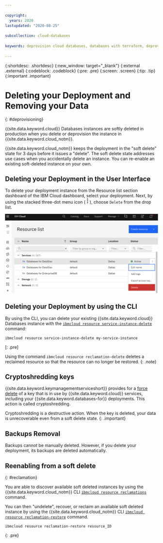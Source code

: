 ```yaml
---

copyright:
  years: 2020
lastupdated: "2020-08-25"

subcollection: cloud-databases

keywords: deprovision cloud databases, databases with terraform, deprovisioning parameters, delete

---
```


{:shortdesc: .shortdesc}
{:new_window: target="_blank"}
{:external .external}
{:codeblock: .codeblock}
{:pre: .pre}
{:screen: .screen}
{:tip: .tip}
{:important .important}


# Deleting your Deployment and Removing your Data
{: #deprovisioning}

{{site.data.keyword.cloud}} Databases instances are softly deleted in production when you delete or deprovision the instance in {{site.data.keyword.cloud_notm}}. 

{{site.data.keyword.cloud_notm}} keeps the deployment in the "soft delete" state for 3 days before it issues a "delete". The soft delete state addresses use cases when you accidentally delete an instance. You can re-enable an existing soft-deleted instance on your own.

## Deleting your Deployment in the User Interface 
To delete your deployment instance from the Resource list section dashboard of the IBM Cloud dashboard, select your deployment. Next, by using the stacked three-dot menu icon ( ![Stacked three dots icon](images/stacked-three-dots.png) ), choose `Delete` from the drop list. 

![List of service instances on the Resource List](images/softdelete-ui-instance.png)

## Deleting your Deployment by using the CLI
By using the CLI, you can delete your existing {{site.data.keyword.cloud}} Databases instance with the [`ibmcloud resource service-instance-delete`](https://cloud.ibm.com/docs/cli?topic=cli-ibmcloud_commands_resource#ibmcloud_resource_service_instance_delete) command:
```
ibmcloud resource service-instance-delete my-service-instance
```
[: .pre]

Using the command `ibmcloud resource reclamation-delete` deletes a reclaimed resource so that the resource can no longer be restored.
{: .note}

## Cryptoshredding keys

{{site.data.keyword.keymanagementserviceshort}} provides for a [force delete](/docs/key-protect?topic=key-protect-delete-keys) of a key that is in use by {{site.data.keyword.cloud}} services, including your {{site.data.keyword.databases-for}} deployments. This action is called cryptoshredding. 

Cryptoshredding is a destructive action. When the key is deleted, your data is unrecoverable even from a soft delete state.
{: .important}

## Backups Removal

Backups cannot be manually deleted. However, if you delete your deployment, its backups are deleted automatically. 

## Reenabling from a soft delete
{: #reclamation}

You are able to discover available soft deleted instances by using the {{site.data.keyword.cloud_notm}} CLI [`ibmcloud resource reclamations`](https://cloud.ibm.com/docs/cli?topic=cli-ibmcloud_commands_resource#ibmcloud_resource_reclamations) command.

You can then "undelete", recover, or reclaim an available soft deleted instance by using the {{site.data.keyword.cloud_notm}} CLI [`ibmcloud resource reclamation-restore`](https://cloud.ibm.com/docs/cli?topic=cli-ibmcloud_commands_resource#ibmcloud_resource_reclamation_restore) command.

```
ibmcloud resource reclamation-restore resource_ID
```
{: .pre}